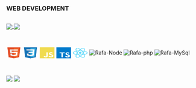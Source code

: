 ### WEB DEVELOPMENT 

##

<a href="https://github.com/rafaeelcabral/github-readme-stats">
  <img height=200 align="center" src="https://github-readme-stats.vercel.app/api?username=rafaeelcabral&theme=radical&rank_icon=github&show_icons=true" />
</a>
<a href="https://github.com/rafaeelcabral/github-readme-stats">
  <img height=200 align="center" src="https://github-readme-stats.vercel.app/api/top-langs?username=rafaeelcabral&layout=compact&langs_count=8&card_width=350&theme=radical" />
</a>

##

<div style="display: inline_block"><br>
  <img align="center" alt="Rafa-HTML" height="30" width="40" src="https://raw.githubusercontent.com/devicons/devicon/master/icons/html5/html5-original.svg">
  <img align="center" alt="Rafa-CSS" height="30" width="40" src="https://raw.githubusercontent.com/devicons/devicon/master/icons/css3/css3-original.svg">
  <img align="center" alt="Rafa-Js" height="30" width="40" src="https://raw.githubusercontent.com/devicons/devicon/master/icons/javascript/javascript-plain.svg">
  <img align="center" alt="Rafa-Ts" height="30" width="40" src="https://raw.githubusercontent.com/devicons/devicon/master/icons/typescript/typescript-plain.svg">
  <img align="center" alt="Rafa-React" height="30" width="40" src="https://raw.githubusercontent.com/devicons/devicon/master/icons/react/react-original.svg">
  <img align="center" alt="Rafa-Node" height="30" width="40" src="https://cdn.jsdelivr.net/gh/devicons/devicon/icons/nodejs/nodejs-original.svg" />
  <img  align="center" alt="Rafa-php" height="30" width="40" src="https://cdn.jsdelivr.net/gh/devicons/devicon/icons/php/php-plain.svg" />
  <img  align="center" alt="Rafa-MySql" height="30" width="40" src="https://cdn.jsdelivr.net/gh/devicons/devicon/icons/mysql/mysql-original-wordmark.svg" />
</div>
  
  ##
  
</br> 
<div> 
  <a href = "mailto:melloraf.cabral@gmail.com"><img src="https://img.shields.io/badge/-Gmail-%23333?style=for-the-badge&logo=gmail&logoColor=white" target="_blank"></a>
  <a href="https://www.linkedin.com/in/rafael-cabral-mello" target="_blank"><img src="https://img.shields.io/badge/-LinkedIn-%230077B5?style=for-the-badge&logo=linkedin&logoColor=white" target="_blank"></a> 
</div>
